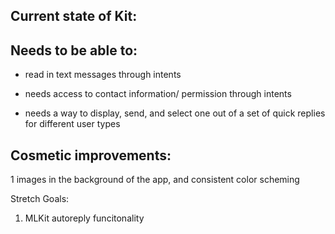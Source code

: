 ## Current state of Kit:

## Needs to be able to:
* read in text messages through intents

* needs access to contact information/ permission through intents

* needs a way to display, send, and select one out of a set of quick replies for different user types


## Cosmetic improvements:
1 images in the background of the app,
 and consistent color scheming

Stretch Goals:
1. MLKit autoreply funcitonality
